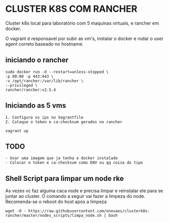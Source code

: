# CLUSTER K8S COM RANCHER 

Cluster k8s local para laboratório com 5 maquinas virtuais, e rancher em docker.

O vagrant é responsavel por subir as vm's, instalar o docker e rodar o user agent correto baseado no hostname.


## iniciando o rancher

    sudo docker run -d --restart=unless-stopped \
    -p 80:80 -p 443:443 \
    -v /opt/rancher:/var/lib/rancher \
    --privileged \
    rancher/rancher:v2.5.4

## Iniciando as 5 vms

    1. Configure os ips no Vagrantfile
    2. Coloque o token e ca-checksum gerados no rancher

    vagrant up

## TODO

    - Usar uma imagem que ja tenha o docker instalado
    - Colocar o token e ca-checksum como ENV ou qq coisa do tipo

## Shell Script para limpar um node rke

As vezes vc faz alguma caca node e precisa limpar e reinstalar ele para se juntar ao cluster. O comando a seguir vai fazer a limpeza do node. Recomenda-se o reboot do host após a limpeza

    wget -O - https://raw.githubusercontent.com/onovaes/clusterk8s-rancher/master/nodes_scripts/limpa_node.sh | bash